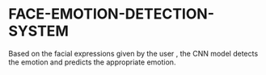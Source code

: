 # FACE-EMOTION-DETECTION-SYSTEM
Based on the facial expressions given by the user , the CNN model detects the emotion and predicts the appropriate emotion.
